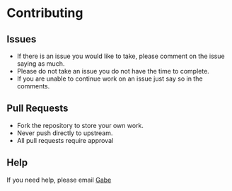 # Contributing
## Issues
* If there is an issue you would like to take, please comment on the issue saying as much.
* Please do not take an issue you do not have the time to complete.
* If you are unable to continue work on an issue just say so in the comments.

## Pull Requests
* Fork the repository to store your own work.
* Never push directly to upstream.
* All pull requests require approval

## Help
If you need help, please email [Gabe](https://github.com/Macr0Nerd)
